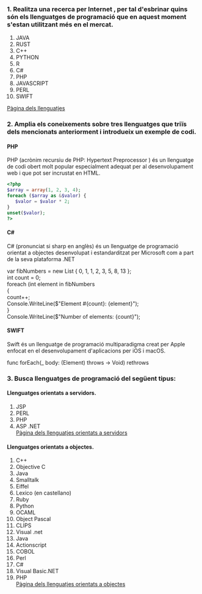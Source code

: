 ### 1. Realitza una recerca per Internet , per tal d'esbrinar quins són els llenguatges de programació que en aquest moment s'estan utilitzant més en el mercat.

1. JAVA
2. RUST 
3. C++
4. PYTHON
5. R
6. C#
7. PHP
8. JAVASCRIPT
9. PERL
10. SWIFT

[Pàgina dels llenguatjes](http://www.cleformacion.com/-/los-10-lenguajes-de-programacion-mas-demandados-en-2018)

### 2. Amplia els coneixements sobre tres llenguatges que triïs dels mencionats anteriorment i introdueix un exemple de codi.

#### PHP
PHP (acrònim recursiu de PHP: Hypertext Preprocessor ) és un llenguatge de codi obert molt popular especialment adequat per al desenvolupament web i que pot ser incrustat en HTML.  
```php
<?php  
$array = array(1, 2, 3, 4);  
foreach ($array as &$valor) {  
   $valor = $valor * 2;  
}  
unset($valor);   
?>  
```
#### C#
C# (pronunciat si sharp en anglès) és un llenguatge de programació orientat a objectes desenvolupat i estandarditzat per Microsoft com a part de la seva plataforma .NET  

var fibNumbers = new List <int> { 0, 1, 1, 2, 3, 5, 8, 13 };  
int count = 0;  
foreach (int element in fibNumbers  
{  
    count++;  
    Console.WriteLine($"Element #{count}: {element}");  
}  
Console.WriteLine($"Number of elements: {count}");  

#### SWIFT
Swift és un llenguatge de programació multiparadigma creat per Apple enfocat en el desenvolupament d'aplicacions per iOS i macOS.  

func forEach(_ body: (Element) throws -> Void) rethrows  

### 3. Busca llenguatges de programació del següent tipus:

#### Llenguatges orientats a servidors.

1. JSP
2. PERL
3. PHP
4. ASP .NET  
[Pàgina dels llenguatjes orientats a servidors](https://michelletorres.mx/lenguajes-de-programacion-del-lado-servidor/)
#### Llenguatges orientats a objectes.

1. C++
2. Objective C
3. Java
4. Smalltalk
5. Eiffel
6. Lexico (en castellano)
7. Ruby
8. Python
9. OCAML
10. Object Pascal
11. CLIPS
12. Visual .net
13. Java
14. Actionscript
15. COBOL
16. Perl
17. C#
18. Visual Basic.NET
19. PHP  
[Pàgina dels llenguatjes orientats a objectes](http://www.cleformacion.com/-/los-10-lenguajes-de-programacion-mas-demandados-en-2018)
